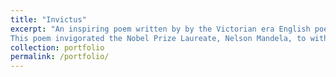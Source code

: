 ```yaml
---
title: "Invictus"
excerpt: "An inspiring poem written by by the Victorian era English poet William Ernest Henley. 
This poem invigorated the Nobel Prize Laureate, Nelson Mandela, to withstand his torturous incarceration but still forgave those who spared no effort to take his life after he was elected as the President of South Africa."
collection: portfolio
permalink: /portfolio/
---
```


